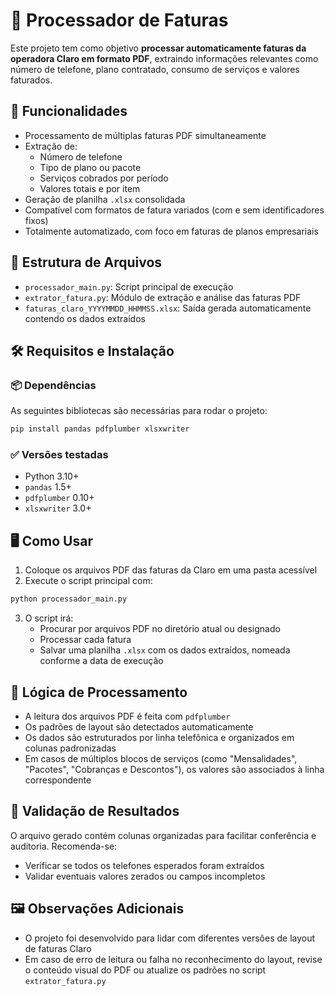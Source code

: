 
# 📄 Processador de Faturas

Este projeto tem como objetivo **processar automaticamente faturas da operadora Claro em formato PDF**, extraindo informações relevantes como número de telefone, plano contratado, consumo de serviços e valores faturados.

## 🚀 Funcionalidades

- Processamento de múltiplas faturas PDF simultaneamente
- Extração de:
  - Número de telefone
  - Tipo de plano ou pacote
  - Serviços cobrados por período
  - Valores totais e por item
- Geração de planilha `.xlsx` consolidada
- Compatível com formatos de fatura variados (com e sem identificadores fixos)
- Totalmente automatizado, com foco em faturas de planos empresariais

## 🧾 Estrutura de Arquivos

- `processador_main.py`: Script principal de execução
- `extrator_fatura.py`: Módulo de extração e análise das faturas PDF
- `faturas_claro_YYYYMMDD_HHMMSS.xlsx`: Saída gerada automaticamente contendo os dados extraídos

## 🛠️ Requisitos e Instalação

### 📦 Dependências

As seguintes bibliotecas são necessárias para rodar o projeto:

```bash
pip install pandas pdfplumber xlsxwriter
```

### ✅ Versões testadas

- Python 3.10+
- `pandas` 1.5+
- `pdfplumber` 0.10+
- `xlsxwriter` 3.0+

## 🖥️ Como Usar

1. Coloque os arquivos PDF das faturas da Claro em uma pasta acessível
2. Execute o script principal com:

```bash
python processador_main.py
```

3. O script irá:
   - Procurar por arquivos PDF no diretório atual ou designado
   - Processar cada fatura
   - Salvar uma planilha `.xlsx` com os dados extraídos, nomeada conforme a data de execução

## 🧠 Lógica de Processamento

- A leitura dos arquivos PDF é feita com `pdfplumber`
- Os padrões de layout são detectados automaticamente
- Os dados são estruturados por linha telefônica e organizados em colunas padronizadas
- Em casos de múltiplos blocos de serviços (como "Mensalidades", "Pacotes", "Cobranças e Descontos"), os valores são associados à linha correspondente

## 🐞 Validação de Resultados

O arquivo gerado contém colunas organizadas para facilitar conferência e auditoria. Recomenda-se:

- Verificar se todos os telefones esperados foram extraídos
- Validar eventuais valores zerados ou campos incompletos

## 🖼️ Observações Adicionais

- O projeto foi desenvolvido para lidar com diferentes versões de layout de faturas Claro
- Em caso de erro de leitura ou falha no reconhecimento do layout, revise o conteúdo visual do PDF ou atualize os padrões no script `extrator_fatura.py`
